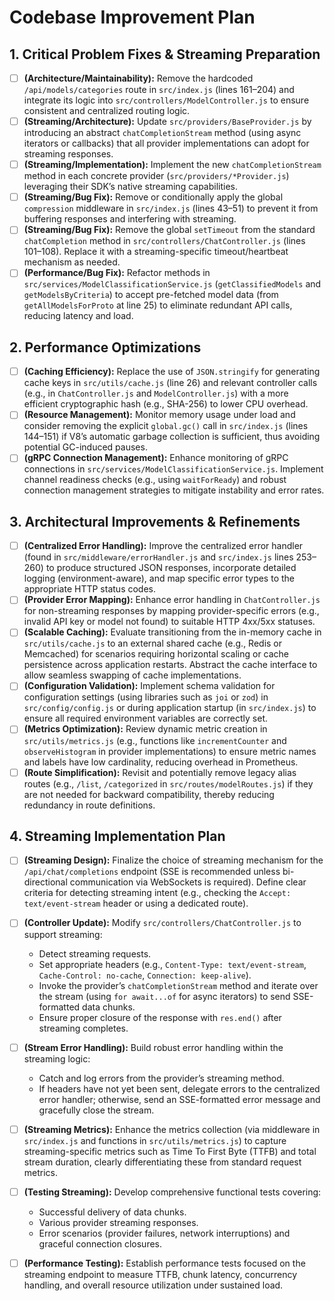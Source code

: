 # Codebase Improvement Plan

## 1. Critical Problem Fixes & Streaming Preparation
- [ ] **(Architecture/Maintainability):** Remove the hardcoded `/api/models/categories` route in `src/index.js` (lines 161–204) and integrate its logic into `src/controllers/ModelController.js` to ensure consistent and centralized routing logic.
- [ ] **(Streaming/Architecture):** Update `src/providers/BaseProvider.js` by introducing an abstract `chatCompletionStream` method (using async iterators or callbacks) that all provider implementations can adopt for streaming responses.
- [ ] **(Streaming/Implementation):** Implement the new `chatCompletionStream` method in each concrete provider (`src/providers/*Provider.js`) leveraging their SDK’s native streaming capabilities.
- [ ] **(Streaming/Bug Fix):** Remove or conditionally apply the global `compression` middleware in `src/index.js` (lines 43–51) to prevent it from buffering responses and interfering with streaming.
- [ ] **(Streaming/Bug Fix):** Remove the global `setTimeout` from the standard `chatCompletion` method in `src/controllers/ChatController.js` (lines 101–108). Replace it with a streaming-specific timeout/heartbeat mechanism as needed.
- [ ] **(Performance/Bug Fix):** Refactor methods in `src/services/ModelClassificationService.js` (`getClassifiedModels` and `getModelsByCriteria`) to accept pre-fetched model data (from `getAllModelsForProto` at line 25) to eliminate redundant API calls, reducing latency and load.

## 2. Performance Optimizations
- [ ] **(Caching Efficiency):** Replace the use of `JSON.stringify` for generating cache keys in `src/utils/cache.js` (line 26) and relevant controller calls (e.g., in `ChatController.js` and `ModelController.js`) with a more efficient cryptographic hash (e.g., SHA-256) to lower CPU overhead.
- [ ] **(Resource Management):** Monitor memory usage under load and consider removing the explicit `global.gc()` call in `src/index.js` (lines 144–151) if V8’s automatic garbage collection is sufficient, thus avoiding potential GC-induced pauses.
- [ ] **(gRPC Connection Management):** Enhance monitoring of gRPC connections in `src/services/ModelClassificationService.js`. Implement channel readiness checks (e.g., using `waitForReady`) and robust connection management strategies to mitigate instability and error rates.

## 3. Architectural Improvements & Refinements
- [ ] **(Centralized Error Handling):** Improve the centralized error handler (found in `src/middleware/errorHandler.js` and `src/index.js` lines 253–260) to produce structured JSON responses, incorporate detailed logging (environment-aware), and map specific error types to the appropriate HTTP status codes.
- [ ] **(Provider Error Mapping):** Enhance error handling in `ChatController.js` for non-streaming responses by mapping provider-specific errors (e.g., invalid API key or model not found) to suitable HTTP 4xx/5xx statuses.
- [ ] **(Scalable Caching):** Evaluate transitioning from the in-memory cache in `src/utils/cache.js` to an external shared cache (e.g., Redis or Memcached) for scenarios requiring horizontal scaling or cache persistence across application restarts. Abstract the cache interface to allow seamless swapping of cache implementations.
- [ ] **(Configuration Validation):** Implement schema validation for configuration settings (using libraries such as `joi` or `zod`) in `src/config/config.js` or during application startup (in `src/index.js`) to ensure all required environment variables are correctly set.
- [ ] **(Metrics Optimization):** Review dynamic metric creation in `src/utils/metrics.js` (e.g., functions like `incrementCounter` and `observeHistogram` in provider implementations) to ensure metric names and labels have low cardinality, reducing overhead in Prometheus.
- [ ] **(Route Simplification):** Revisit and potentially remove legacy alias routes (e.g., `/list`, `/categorized` in `src/routes/modelRoutes.js`) if they are not needed for backward compatibility, thereby reducing redundancy in route definitions.

## 4. Streaming Implementation Plan
- [ ] **(Streaming Design):** Finalize the choice of streaming mechanism for the `/api/chat/completions` endpoint (SSE is recommended unless bi-directional communication via WebSockets is required). Define clear criteria for detecting streaming intent (e.g., checking the `Accept: text/event-stream` header or using a dedicated route).
- [ ] **(Controller Update):** Modify `src/controllers/ChatController.js` to support streaming:
  - Detect streaming requests.
  - Set appropriate headers (e.g., `Content-Type: text/event-stream`, `Cache-Control: no-cache`, `Connection: keep-alive`).
  - Invoke the provider’s `chatCompletionStream` method and iterate over the stream (using `for await...of` for async iterators) to send SSE-formatted data chunks.
  - Ensure proper closure of the response with `res.end()` after streaming completes.
- [ ] **(Stream Error Handling):** Build robust error handling within the streaming logic:
  - Catch and log errors from the provider’s streaming method.
  - If headers have not yet been sent, delegate errors to the centralized error handler; otherwise, send an SSE-formatted error message and gracefully close the stream.
- [ ] **(Streaming Metrics):** Enhance the metrics collection (via middleware in `src/index.js` and functions in `src/utils/metrics.js`) to capture streaming-specific metrics such as Time To First Byte (TTFB) and total stream duration, clearly differentiating these from standard request metrics.
- [ ] **(Testing Streaming):** Develop comprehensive functional tests covering:
  - Successful delivery of data chunks.
  - Various provider streaming responses.
  - Error scenarios (provider failures, network interruptions) and graceful connection closures.
- [ ] **(Performance Testing):** Establish performance tests focused on the streaming endpoint to measure TTFB, chunk latency, concurrency handling, and overall resource utilization under sustained load.

